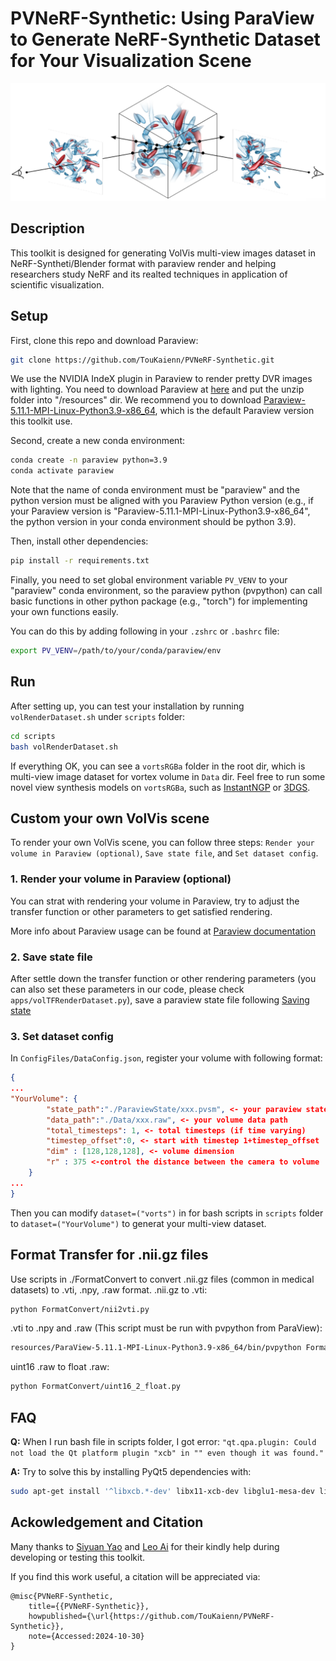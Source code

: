 # PVNeRF-Synthetic: Using ParaView to Generate NeRF-Synthetic Dataset for Your Visualization Scene
![alt text](assets/teaser.png)
## Description
This toolkit is designed for generating VolVis multi-view images dataset in NeRF-Syntheti/Blender format with paraview render and helping researchers study NeRF and its realted techniques in application of scientific visualization. 

## Setup

First, clone this repo and download Paraview:
```bash
git clone https://github.com/TouKaienn/PVNeRF-Synthetic.git
```

We use the NVIDIA IndeX plugin in Paraview to render pretty DVR images with lighting. You need to download Paraview at [here](https://www.paraview.org/download/) and put the unzip folder into "/resources" dir.
We recommend you to download [Paraview-5.11.1-MPI-Linux-Python3.9-x86_64](https://www.paraview.org/paraview-downloads/download.php?submit=Download&version=v5.11&type=binary&os=Linux&downloadFile=ParaView-5.11.1-MPI-Linux-Python3.9-x86_64.tar.gz), which is the default Paraview version this toolkit use.

Second, create a new conda environment:

```bash
conda create -n paraview python=3.9
conda activate paraview
```

Note that the name of conda environment must be "paraview" and the python version must be aligned with you Paraview Python version (e.g., if your Paraview version is "Paraview-5.11.1-MPI-Linux-Python3.9-x86_64", the python version in your conda environment should be python 3.9).

Then, install other dependencies:
```bash
pip install -r requirements.txt
```
Finally, you need to set global environment variable ```PV_VENV``` to your "paraview" conda environment, so the paraview python (pvpython) can call basic functions in other python package (e.g., "torch") for implementing your own functions easily.

You can do this by adding following in your `.zshrc` or `.bashrc` file:
```bash
export PV_VENV=/path/to/your/conda/paraview/env
```

## Run
After setting up, you can test your installation by running `volRenderDataset.sh` under `scripts` folder:
```bash
cd scripts
bash volRenderDataset.sh
```
If everything OK, you can see a `vortsRGBa` folder in the root dir, which is multi-view image dataset for vortex volume in `Data` dir.
Feel free to run some novel view synthesis models on `vortsRGBa`, such as [InstantNGP](https://github.com/NVlabs/instant-ngp) or [3DGS](https://github.com/graphdeco-inria/gaussian-splatting).

## Custom your own VolVis scene
To render your own VolVis scene, you can follow three steps: `Render your volume in Paraview (optional)`, `Save state file`, and `Set dataset config`.

### 1. Render your volume in Paraview (optional)
You can strat with rendering your volume in Paraview, try to adjust the transfer function or other parameters to get satisfied rendering.

More info about Paraview usage can be found at [Paraview documentation](https://docs.paraview.org/en/v5.11.2/UsersGuide/introduction.html)

### 2. Save state file
After settle down the transfer function or other rendering parameters (you can also set these parameters in our code, please check `apps/volTFRenderDataset.py`), save a paraview state file following [Saving state](https://docs.paraview.org/en/v5.11.2/UsersGuide/savingResults.html#saving-state)

### 3. Set dataset config
In `ConfigFiles/DataConfig.json`, register your volume with following format:
```json
{
...
"YourVolume": {
        "state_path":"./ParaviewState/xxx.pvsm", <- your paraview state file path
        "data_path":"./Data/xxx.raw", <- your volume data path
        "total_timesteps": 1, <- total timesteps (if time varying)
        "timestep_offset":0, <- start with timestep 1+timestep_offset
        "dim" : [128,128,128], <- volume dimension
        "r" : 375 <-control the distance between the camera to volume
    }
...
}
```
Then you can modify `dataset=("vorts")` in for bash scripts in `scripts` folder to `dataset=("YourVolume")` to generat your multi-view dataset.

## Format Transfer for .nii.gz files
Use scripts in ./FormatConvert to convert .nii.gz files (common in medical datasets) to .vti, .npy, .raw format.
.nii.gz to .vti:
```bash
python FormatConvert/nii2vti.py
```
.vti to .npy and .raw (This script must be run with pvpython from ParaView):
```bash
resources/ParaView-5.11.1-MPI-Linux-Python3.9-x86_64/bin/pvpython FormatConvert/vti2npy_raw.py
```
uint16 .raw to float .raw:
```bash
python FormatConvert/uint16_2_float.py
```

## FAQ
**Q:** When I run bash file in scripts folder, I got error: ```"qt.qpa.plugin: Could not load the Qt platform plugin "xcb" in "" even though it was found."```

**A:** Try to solve this by installing PyQt5 dependencies with:
```bash
sudo apt-get install '^libxcb.*-dev' libx11-xcb-dev libglu1-mesa-dev libxrender-dev libxi-dev libxkbcommon-dev libxkbcommon-x11-dev
```



## Ackowledgement and Citation
Many thanks to [Siyuan Yao](https://github.com/JCBreath) and [Leo Ai](https://github.com/KuangshiAi) for their kindly help during developing or testing this toolkit.


If you find this work useful, a citation will be appreciated via:
```
@misc{PVNeRF-Synthetic,
    title={{PVNeRF-Synthetic}},
    howpublished={\url{https://github.com/TouKaienn/PVNeRF-Synthetic}},
    note={Accessed:2024-10-30}
}
```

